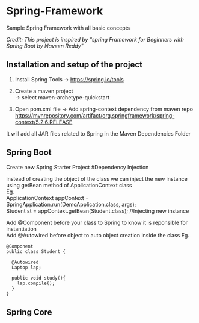 # Spring-Framework
Sample Spring Framework with all basic concepts

*Credit: This project is inspired by "spring Framework for Beginners with Spring Boot by Naveen Reddy"*


## Installation and setup of the project

1. Install Spring Tools
-> https://spring.io/tools

2. Create a maven project  
-> select maven-archetype-quickstart

4. Open pom.xml file
-> Add spring-context dependency from maven repo  
https://mvnrepository.com/artifact/org.springframework/spring-context/5.2.6.RELEASE

  It will add all JAR files related to Spring in the Maven Dependencies Folder

## Spring Boot

Create new Spring Starter Project
#Dependency Injection

instead of creating the object of the class we can inject the new instance using getBean method of ApplicationContext class  
Eg.  
      ApplicationContext appContext =  SpringApplication.run(DemoApplication.class, args);  
      Student st = appContext.getBean(Student.class); //Injecting new instance  

Add @Component before your class to Spring to know it is reponsible for instantiation  
Add @Autowired before object to auto object creation inside the class
Eg.  

    @Component
    public class Student {

      @Autowired
      Laptop lap;

      public void study(){
        lap.compile();
      }
    }  


## Spring Core


